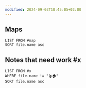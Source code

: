 ```yaml
---
modified: 2024-09-03T18:45:05+02:00
---
```

## Maps
```dataview
LIST FROM #map
SORT file.name asc
```
## Notes that need work #x
```dataview
LIST FROM #x
WHERE file.name != "🪴🏠"
SORT file.name asc
```
